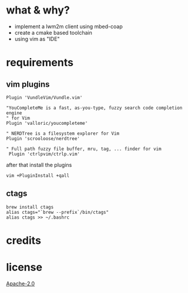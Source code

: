 # what & why?

* implement a lwm2m client using mbed-coap
* create a cmake based toolchain
* using vim as "IDE"

# requirements

## vim plugins

~~~
Plugin 'VundleVim/Vundle.vim'

"YouCompleteMe is a fast, as-you-type, fuzzy search code completion engine
" for Vim
Plugin 'valloric/youcompleteme'

" NERDTree is a filesystem explorer for Vim
Plugin 'scrooloose/nerdtree'

" Full path fuzzy file buffer, mru, tag, ... finder for vim
 Plugin 'ctrlpvim/ctrlp.vim'
~~~

after that install the plugins
~~~
vim +PluginInstall +qall
~~~

## ctags

~~~
brew install ctags
alias ctags="`brew --prefix`/bin/ctags"
alias ctags >> ~/.bashrc
~~~

# credits

# license

[Apache-2.0](https://www.apache.org/licenses/LICENSE-2.0.txt)

